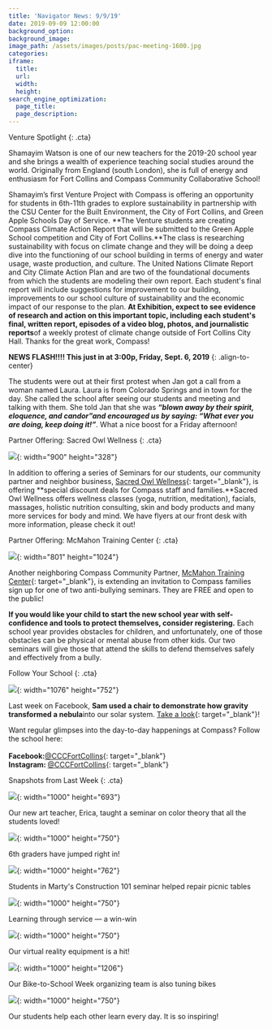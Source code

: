 ```yaml
---
title: 'Navigator News: 9/9/19'
date: 2019-09-09 12:00:00
background_option:
background_image:
image_path: /assets/images/posts/pac-meeting-1600.jpg
categories:
iframe:
  title:
  url:
  width:
  height:
search_engine_optimization:
  page_title:
  page_description:
---
```


Venture Spotlight
{: .cta}

Shamayim Watson is one of our new teachers for the 2019-20 school year and she brings a wealth of experience teaching social studies around the world. Originally from England (south London), she is full of energy and enthusiasm for Fort Collins and Compass Community Collaborative School\!

Shamayim’s first Venture Project with Compass is offering an opportunity for students in 6th-11th grades to explore sustainability in partnership with the CSU Center for the Built Environment, the City of Fort Collins, and Green Apple Schools Day of Service.&nbsp;**The Venture students are creating Compass Climate Action Report that will be submitted to the Green Apple School competition and City of Fort Collins.**The class is researching sustainability with focus on climate change and they will be doing a deep dive into the functioning of our school building in terms of energy and water usage, waste production, and culture. The United Nations Climate Report and City Climate Action Plan and are two of the foundational documents from which the students are modeling their own report. Each student's final report will include suggestions for improvement to our building, improvements to our school culture of sustainability and the economic impact of our response to the plan.&nbsp;**At Exhibition, expect to see evidence of research and action on this important topic, including each student's final, written report, episodes of a video blog, photos, and journalistic reports**of a weekly protest of climate change outside of Fort Collins City Hall. Thanks for the great work, Compass\!

**NEWS FLASH\!\!\!\! This just in at 3:00p, Friday, Sept. 6, 2019**
{: .align-to-center}

The students were out at their first protest when Jan got a call from a woman named Laura. Laura is from Colorado Springs and in town for the day. She called the school after seeing our students and meeting and talking with them. She told Jan that she was&nbsp;***“blown away by their spirit, eloquence, and candor”***and encouraged us by saying:&nbsp;***“What ever you are doing, keep doing it\!”***. What a nice boost for a Friday afternoon\!

Partner Offering: Sacred Owl Wellness
{: .cta}

![](/assets/images/sacred-owl-150dpi.jpg){: width="900" height="328"}

In addition to offering a series of Seminars for our students, our community partner and neighbor business,&nbsp;[Sacred Owl Wellness](https://sacredowlwellness.com/){: target="_blank"}, is offering&nbsp;**special discount deals for Compass staff and families.**Sacred Owl Wellness offers wellness classes (yoga, nutrition, meditation), facials, massages, holistic nutrition consulting, skin and body products and many more services for body and mind. We have flyers at our front desk with more information, please check it out\!

Partner Offering: McMahon Training Center
{: .cta}

![](/assets/images/bully-defense-seminar-flier-801x1024.png){: width="801" height="1024"}

Another neighboring Compass Community Partner,&nbsp;[McMahon Training Center](https://mcmahonbjj.com){: target="_blank"}, is extending an invitation to Compass families sign up for one of two anti-bullying seminars. They are FREE and open to the public\!

**If you would like your child to start the new school year with self-confidence and tools to protect themselves, consider registering.**&nbsp;Each school year provides obstacles for children, and unfortunately, one of those obstacles can be physical or mental abuse from other kids. Our two seminars will give those that attend the skills to defend themselves safely and effectively from a bully.&nbsp;

Follow Your School
{: .cta}

![](/assets/images/screen-shot-2019-09-07-at-10-29-10-am.png){: width="1076" height="752"}

Last week on Facebook,&nbsp;**Sam used a chair to demonstrate how gravity transformed a nebula**into our solar system.&nbsp;[Take a look](https://www.facebook.com/CCCFortCollins/videos/490846994817445/?__xts__[0]=68.ARCbWsN_ZG0IS548oXPmVAptPFQCjrcWCHz39fvLCgN2lIOXHx8hirdBmrdGsmGbTHN1_zPkH5TkgLtbZ3f61EAjqgTe_ryNXOUMbnLw32-e7iTy7eyytupqFTUgLFEsQd44pYxOGBTx6Amt6e5XSRWuda9KoXN4kRq5zcj0YNhDSt7fgcEbLaNWGL_d43PCSdHNxkUc6YxywX_mLPGxA0UmDDtr1gYtg4WWCJA5sWy89Qjq0jfwrtLSS2Bk6V5vlhjvuVUJQk5raGnFnaDtb7B0q-aSlOv9YySbRNRlVYWj-1hdmIR4ok9i7Nd9B1rPZDX5V25p1BD3-73l7DkiUjvUvb9tDcwDPkPSuw&amp;__tn__=-R){: target="_blank"}\!

Want regular glimpses into the day-to-day happenings at Compass? Follow the school here:<br><br>**Facebook:**[@CCCFortCollins](https://www.facebook.com/CCCFortCollins/?eid=ARAIrkZAtwWn4ol-Nwb5yTmCNfk9aBnmzLs1ZhcFfi0l06fdqZUzkayjtsXDk9Jqxvk4YcEwbj5LdFAv){: target="_blank"}<br>**Instagram:&nbsp;**[@CCCFortCollins](https://www.instagram.com/cccfortcollins/){: target="_blank"}

Snapshots from Last Week
{: .cta}

![](/assets/images/our-new-art-teacher-erica-taught-a-seminar-on-color-theory-that-the-students-loved.jpg){: width="1000" height="693"}

Our new art teacher, Erica, taught a seminar on color theory that all the students loved\!

![](/assets/images/6th-graders-have-jumped-right-in.jpg){: width="1000" height="750"}

6th graders have jumped right in\!

![](/assets/images/student-in-marty-s-construction-101-seminar-helped-repair-our-picnic-tables.jpg){: width="1000" height="762"}

Students in Marty's Construction 101 seminar helped repair picnic tables

![](/assets/images/learning-through-service---win-win.jpg){: width="1000" height="750"}

Learning through service — a win-win

![](/assets/images/our-virtual-reality-equipment-is-a-hit.jpg){: width="1000" height="750"}

Our virtual reality equipment is a hit\!

![](/assets/images/our-bike-to-school-week-organizing-team-is-also-tuning-bikes.jpg){: width="1000" height="1206"}

Our Bike-to-School Week organizing team is also tuning bikes

![](/assets/images/our-students-help-each-other-learn-every-day--it-is-inspiring.jpg){: width="1000" height="750"}

Our students help each other learn every day. It is so inspiring\!

&nbsp;